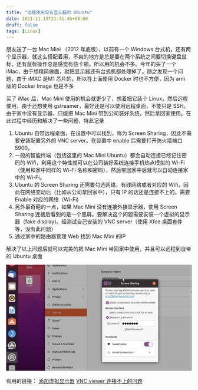 ```yaml
---
title: "远程使用没有显示器的 Ubuntu"
date: 2021-11-19T21:41:46+08:00
draft: false
tags: [Linux]
---
```


朋友送了一台 Mac Mini （2012 年底版），以前有一个 Windows 台式机，还有两个显示器，就这么搭配着用，不爽的地方是总是要在两个系统之间要切换键盘鼠标，还有鼠标操作总是感觉有些卡顿。所以用的机会不多。今年的买了一个 iMac，由于想精简做面，就把显示器还有台式机都处理掉了。随之发现一个问题，由于 iMAC 是M1 芯片的，所以在上面使用 Docker 时也不方便，因为 arm 版的 Docker Image 也是不多

买了 iMac 后，Mac Mini 使用的机会就更少了，想着把它装个 Linux，然后远程使用，由于还想使用 gstreamer，最好还是可以使用远程桌面，不能只是 SSH。由于家中没有显示器，只能把 Mac Mini 带到公司装好系统，然后拿回家使用。在此过程中经历和解决了一些问题，特此记录

1. Ubuntu 自带远程桌面，在设置中可以找到，称为 Screen Sharing，因此不需要安装配置另外的 VNC server。在设置中 enable 后需要打开防火墙端口 5900。
2. 一般的智能终端（包括这里的 Mac Mini Ubuntu）都会自动连接已经记住密码的 Wifi，利用这个特性就可以在公司装好系统连接手机热点模拟的 Wi-Fi（使用和家中同样的 Wi-Fi 名称和密码），然后带回家中后就可以自动连接家中的 Wi-Fi。
3. Ubuntu 的 Screen Sharing 还需要勾选网络，有线网络或者对应的 Wifi，因此在网络变动后（比如从公司拿回家中），只有 IP 的话还是连接不上的。需要 Enable 对应的网络（Wi-Fi)
5. 另外最奇葩的一点，如果 Mac Mini 没有连接外接显示器，使用 Screen Sharing 连接后看到的是一个黑屏。要解决这个问题需要安装一个虚拟的显示器（fake display)。经测试自己安装的 VNC server（使用 Xfce 桌面套件等，没有此问题）
6. 通过家中的路由器管理 Web 找到 Mac Mini 的IP

解决了以上问题后就可以完美的把 Mac Mini 带回家中使用，并且可以远程到自带的 Ubuntu 桌面

![image-20211111215803535](./nodisplay-ubuntu.assets/20211111215803535.png)

有用的链接：
[添加虚拟显示器](https://askubuntu.com/questions/453109/add-fake-display-when-no-monitor-is-plugged-in)
[VNC viewer 连接不上的问题](https://askubuntu.com/questions/1126714/vnc-viewer-unable-to-connect-encryption-issue?newreg=d90a4634e7224b12a64ff8d9c4c59b14)
